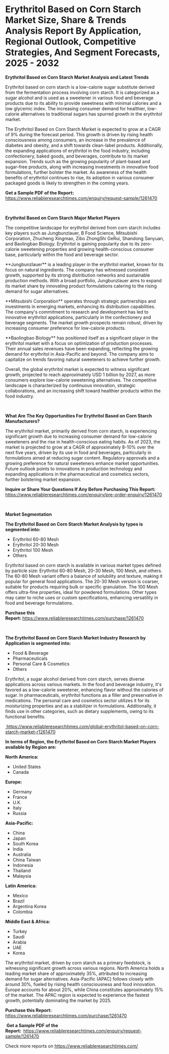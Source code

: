 <p><h1>Erythritol Based on Corn Starch Market Size, Share & Trends Analysis Report By Application, Regional Outlook, Competitive Strategies, And Segment Forecasts, 2025 - 2032</h1></p><p><strong>Erythritol Based on Corn Starch Market Analysis and Latest Trends</strong></p>
<p><p>Erythritol based on corn starch is a low-calorie sugar substitute derived from the fermentation process involving corn starch. It is categorized as a sugar alcohol and is used as a sweetener in various food and beverage products due to its ability to provide sweetness with minimal calories and a low glycemic index. The increasing consumer demand for healthier, low-calorie alternatives to traditional sugars has spurred growth in the erythritol market.</p><p>The Erythritol Based on Corn Starch Market is expected to grow at a CAGR of 9% during the forecast period. This growth is driven by rising health consciousness among consumers, an increase in the prevalence of diabetes and obesity, and a shift towards clean-label products. Additionally, the expanding applications of erythritol in the food industry, including confectionery, baked goods, and beverages, contribute to its market expansion. Trends such as the growing popularity of plant-based and sugar-free products, along with increasing investments in innovative food formulations, further bolster the market. As awareness of the health benefits of erythritol continues to rise, its adoption in various consumer packaged goods is likely to strengthen in the coming years.</p></p>
<p><strong>Get a Sample PDF of the Report:&nbsp;</strong> <a href="https://www.reliableresearchtimes.com/enquiry/request-sample/1261470?utm_campaign=3290&utm_medium=2&utm_source=Github&utm_content=ia&utm_term=03042025&utm_id=erythritol-based-on-corn-starch">https://www.reliableresearchtimes.com/enquiry/request-sample/1261470</a></p>
<p>&nbsp;</p>
<p><strong>Erythritol Based on Corn Starch Major Market Players</strong></p>
<p><p>The competitive landscape for erythritol derived from corn starch includes key players such as Jungbunzlauer, B Food Science, Mitsubishi Corporation, Zhucheng Xingmao, Zibo ZhongShi GeRui, Shandong Sanyuan, and Baolingbao Biology. Erythritol is gaining popularity due to its zero-calorie sweetening properties and growing health-conscious consumer base, particularly within the food and beverage sector.</p><p>**Jungbunzlauer** is a leading player in the erythritol market, known for its focus on natural ingredients. The company has witnessed consistent growth, supported by its strong distribution networks and sustainable production methods. With a broad portfolio, Jungbunzlauer aims to expand its market share by innovating product formulations catering to the rising demand for sugar alternatives.</p><p>**Mitsubishi Corporation** operates through strategic partnerships and investments in emerging markets, enhancing its distribution capabilities. The company's commitment to research and development has led to innovative erythritol applications, particularly in the confectionery and beverage segments. The market growth prospects remain robust, driven by increasing consumer preference for low-calorie products.</p><p>**Baolingbao Biology** has positioned itself as a significant player in the erythritol market with a focus on optimization of production processes. Their annual sales revenues have been expanding, reflecting the growing demand for erythritol in Asia-Pacific and beyond. The company aims to capitalize on trends favoring natural sweeteners to achieve further growth.</p><p>Overall, the global erythritol market is expected to witness significant growth, projected to reach approximately USD 1 billion by 2027, as more consumers explore low-calorie sweetening alternatives. The competitive landscape is characterized by continuous innovation, strategic collaborations, and an increasing shift toward healthier products within the food industry.</p></p>
<p>&nbsp;</p>
<p><strong>What Are The Key Opportunities For Erythritol Based on Corn Starch Manufacturers?</strong></p>
<p><p>The erythritol market, primarily derived from corn starch, is experiencing significant growth due to increasing consumer demand for low-calorie sweeteners and the rise in health-conscious eating habits. As of 2023, the market is projected to grow at a CAGR of approximately 8-10% over the next five years, driven by its use in food and beverages, particularly in formulations aimed at reducing sugar content. Regulatory approvals and a growing preference for natural sweeteners enhance market opportunities. Future outlook points to innovations in production technology and expanding applications in the pharmaceutical and cosmetics sectors, further bolstering market expansion.</p></p>
<p><strong>Inquire or Share Your Questions If Any Before Purchasing This Report:</strong> <a href="https://www.reliableresearchtimes.com/enquiry/pre-order-enquiry/1261470?utm_campaign=3290&utm_medium=2&utm_source=Github&utm_content=ia&utm_term=03042025&utm_id=erythritol-based-on-corn-starch">https://www.reliableresearchtimes.com/enquiry/pre-order-enquiry/1261470</a></p>
<p>&nbsp;</p>
<p><strong>Market Segmentation</strong></p>
<p><strong>The Erythritol Based on Corn Starch Market Analysis by types is segmented into:</strong></p>
<p><ul><li>Erythritol 60-80 Mesh</li><li>Erythritol 20-30 Mesh</li><li>Erythritol 100 Mesh</li><li>Others</li></ul></p>
<p><p>Erythritol based on corn starch is available in various market types defined by particle size: Erythritol 60-80 Mesh, 20-30 Mesh, 100 Mesh, and others. The 60-80 Mesh variant offers a balance of solubility and texture, making it popular for general food applications. The 20-30 Mesh version is coarser, suitable for products requiring bulk or specific granulation. The 100 Mesh offers ultra-fine properties, ideal for powdered formulations. Other types may cater to niche uses or custom specifications, enhancing versatility in food and beverage formulations.</p></p>
<p><strong>Purchase this Report:&nbsp;</strong><a href="https://www.reliableresearchtimes.com/purchase/1261470?utm_campaign=3290&utm_medium=2&utm_source=Github&utm_content=ia&utm_term=03042025&utm_id=erythritol-based-on-corn-starch">https://www.reliableresearchtimes.com/purchase/1261470</a></p>
<p>&nbsp;</p>
<p><strong>The Erythritol Based on Corn Starch Market Industry Research by Application is segmented into:</strong></p>
<p><ul><li>Food & Beverage</li><li>Pharmaceuticals</li><li>Personal Care & Cosmetics</li><li>Others</li></ul></p>
<p><p>Erythritol, a sugar alcohol derived from corn starch, serves diverse applications across various markets. In the food and beverage industry, it's favored as a low-calorie sweetener, enhancing flavor without the calories of sugar. In pharmaceuticals, erythritol functions as a filler and preservative in medications. The personal care and cosmetics sector utilizes it for its moisturizing properties and as a stabilizer in formulations. Additionally, it finds use in other categories, such as dietary supplements, owing to its functional benefits.</p></p>
<p><a href="https://www.reliableresearchtimes.com/global-erythritol-based-on-corn-starch-market-r1261470?utm_campaign=3290&utm_medium=2&utm_source=Github&utm_content=ia&utm_term=03042025&utm_id=erythritol-based-on-corn-starch">&nbsp;https://www.reliableresearchtimes.com/global-erythritol-based-on-corn-starch-market-r1261470</a></p>
<p><strong>In terms of Region, the Erythritol Based on Corn Starch Market Players available by Region are:</strong></p>
<p>
    <p> <strong> North America: </strong>
        <ul>
            <li>United States</li>
            <li>Canada</li>
        </ul>
        </p> 
    <p> <strong> Europe: </strong>
        <ul>
            <li>Germany</li>
            <li>France</li>
            <li>U.K.</li>
            <li>Italy</li>
            <li>Russia</li>
        </ul>
        </p> 
    <p> <strong> Asia-Pacific: </strong>
        <ul>
            <li>China</li>
            <li>Japan</li>
            <li>South Korea</li>
            <li>India</li>
            <li>Australia</li>
            <li>China Taiwan</li>
            <li>Indonesia</li>
            <li>Thailand</li>
            <li>Malaysia</li>
        </ul>
        </p> 
    <p> <strong> Latin America: </strong>
        <ul>
            <li>Mexico</li>
            <li>Brazil</li>
            <li>Argentina Korea</li>
            <li>Colombia</li>
        </ul>
        </p> 
    <p> <strong> Middle East & Africa: </strong>
        <ul>
            <li>Turkey</li>
            <li>Saudi</li>
            <li>Arabia</li>
            <li>UAE</li>
            <li>Korea</li>
        </ul>
    </p>
    </p>
<p><p>The erythritol market, driven by corn starch as a primary feedstock, is witnessing significant growth across various regions. North America holds a leading market share of approximately 35%, attributed to increasing demand for sugar alternatives. Asia-Pacific (APAC) follows closely with around 30%, fueled by rising health consciousness and food innovation. Europe accounts for about 20%, while China constitutes approximately 15% of the market. The APAC region is expected to experience the fastest growth, potentially dominating the market by 2025.</p></p>
<p><strong>Purchase this Report: </strong><a href="https://www.reliableresearchtimes.com/purchase/1261470?utm_campaign=3290&utm_medium=2&utm_source=Github&utm_content=ia&utm_term=03042025&utm_id=erythritol-based-on-corn-starch">https://www.reliableresearchtimes.com/purchase/1261470</a></p>
<p>&nbsp;<strong>Get a Sample PDF of the Report:&nbsp;&nbsp;</strong><a href="https://www.reliableresearchtimes.com/enquiry/request-sample/1261470?utm_campaign=3290&utm_medium=2&utm_source=Github&utm_content=ia&utm_term=03042025&utm_id=erythritol-based-on-corn-starch">https://www.reliableresearchtimes.com/enquiry/request-sample/1261470</a></p>
<p><strong></strong></p>
<p>Check more reports on <a href="https://www.reliableresearchtimes.com/?utm_campaign=3290&utm_medium=2&utm_source=Github&utm_content=ia&utm_term=03042025&utm_id=erythritol-based-on-corn-starch">https://www.reliableresearchtimes.com/</a></p>